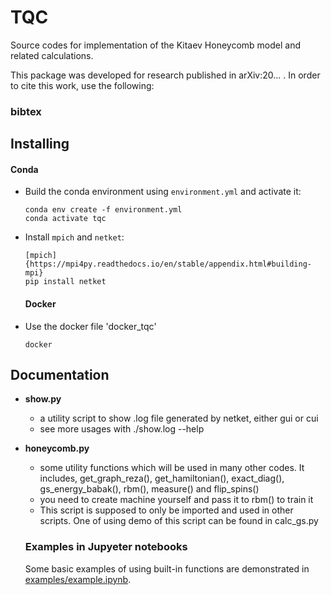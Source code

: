 # TQC

Source codes for implementation of the Kitaev Honeycomb model and related calculations.

This package was developed for research published in arXiv:20... . In order to cite this work, use the following: 

### bibtex


## Installing

#### Conda

- Build the conda environment using `environment.yml` and activate it:
    ```
    conda env create -f environment.yml
    conda activate tqc
    ```
- Install `mpich` and `netket`:
    ```
    [mpich]{https://mpi4py.readthedocs.io/en/stable/appendix.html#building-mpi}
    pip install netket
    ```
    #### Docker

- Use the docker file 'docker_tqc'
	```
	docker
	```

## Documentation

- **show.py**

    - a utility script to show .log file generated by netket, either gui or cui 
    - see more usages with ./show.log --help

- **honeycomb.py**

    - some utility functions which will be used in many other codes. It includes, get_graph_reza(), get_hamiltonian(), exact_diag(), gs_energy_babak(), rbm(), measure() and flip_spins()
    - you need to create machine yourself and pass it to rbm() to train it
    - This script is supposed to only be imported and used in other scripts. One of using demo of this script can be found in calc_gs.py

    ### Examples in Jupyeter notebooks

    Some basic examples of using built-in functions are demonstrated in [examples/example.ipynb](examples/example.ipynb).


